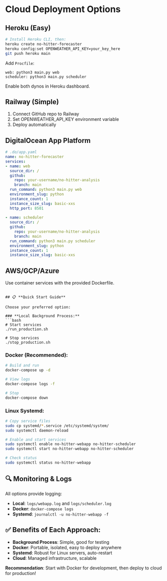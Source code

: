 # Cloud Deployment Options

## Heroku (Easy)
```bash
# Install Heroku CLI, then:
heroku create no-hitter-forecaster
heroku config:set OPENWEATHER_API_KEY=your_key_here
git push heroku main
```

Add `Procfile`:
```
web: python3 main.py web
scheduler: python3 main.py scheduler
```

Enable both dynos in Heroku dashboard.

## Railway (Simple)
1. Connect GitHub repo to Railway
2. Set OPENWEATHER_API_KEY environment variable
3. Deploy automatically

## DigitalOcean App Platform
```yaml
# .do/app.yaml
name: no-hitter-forecaster
services:
- name: web
  source_dir: /
  github:
    repo: your-username/no-hitter-analysis
    branch: main
  run_command: python3 main.py web
  environment_slug: python
  instance_count: 1
  instance_size_slug: basic-xxs
  http_port: 8501
  
- name: scheduler
  source_dir: /
  github:
    repo: your-username/no-hitter-analysis
    branch: main
  run_command: python3 main.py scheduler
  environment_slug: python
  instance_count: 1
  instance_size_slug: basic-xxs
```

## AWS/GCP/Azure
Use container services with the provided Dockerfile.
```

## 📋 **Quick Start Guide**

Choose your preferred option:

### **Local Background Process:**
```bash
# Start services
./run_production.sh

# Stop services  
./stop_production.sh
```

### **Docker (Recommended):**
```bash
# Build and run
docker-compose up -d

# View logs
docker-compose logs -f

# Stop
docker-compose down
```

### **Linux Systemd:**
```bash
# Copy service files
sudo cp systemd/*.service /etc/systemd/system/
sudo systemctl daemon-reload

# Enable and start services
sudo systemctl enable no-hitter-webapp no-hitter-scheduler
sudo systemctl start no-hitter-webapp no-hitter-scheduler

# Check status
sudo systemctl status no-hitter-webapp
```

## 🔍 **Monitoring & Logs**

All options provide logging:
- **Local**: `logs/webapp.log` and `logs/scheduler.log`
- **Docker**: `docker-compose logs`
- **Systemd**: `journalctl -u no-hitter-webapp -f`

## ✅ **Benefits of Each Approach:**

- **Background Process**: Simple, good for testing
- **Docker**: Portable, isolated, easy to deploy anywhere
- **Systemd**: Robust for Linux servers, auto-restart
- **Cloud**: Managed infrastructure, scalable

**Recommendation**: Start with Docker for development, then deploy to cloud for production!